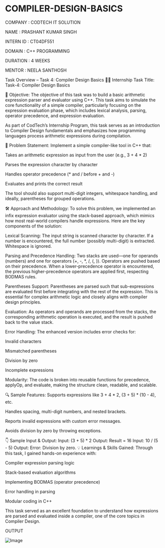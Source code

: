 # COMPILER-DESIGN-BASICS

COMPANY : CODTECH IT SOLUTION

NAME : PRASHANT KUMAR SINGH

INTERN ID : CT04DF551

DOMAIN : C++ PROGRAMMING

DURATION : 4 WEEKS

MENTOR : NEELA SANTHOSH

 Task Overview – Task 4: Compiler Design Basics
👨‍💻 Internship Task Title:
Task-4: Compiler Design Basics

📝 Objective:
The objective of this task was to build a basic arithmetic expression parser and evaluator using C++. This task aims to simulate the core functionality of a simple compiler, particularly focusing on the expression evaluation phase, which includes lexical analysis, parsing, operator precedence, and expression evaluation.

As part of CodTech’s Internship Program, this task serves as an introduction to Compiler Design fundamentals and emphasizes how programming languages process arithmetic expressions during compilation.

🧠 Problem Statement:
Implement a simple compiler-like tool in C++ that:

Takes an arithmetic expression as input from the user (e.g., 3 + 4 * 2)

Parses the expression character by character

Handles operator precedence (* and / before + and -)

Evaluates and prints the correct result

The tool should also support multi-digit integers, whitespace handling, and ideally, parentheses for grouped operations.

🛠️ Approach and Methodology:
To solve this problem, we implemented an infix expression evaluator using the stack-based approach, which mimics how most real-world compilers handle expressions. Here are the key components of the solution:

Lexical Scanning: The input string is scanned character by character. If a number is encountered, the full number (possibly multi-digit) is extracted. Whitespace is ignored.

Parsing and Precedence Handling: Two stacks are used—one for operands (numbers) and one for operators (+, -, *, /, (, )). Operators are pushed based on their precedence. When a lower-precedence operator is encountered, the previous higher-precedence operators are applied first, respecting BODMAS rules.

Parentheses Support: Parentheses are parsed such that sub-expressions are evaluated first before integrating with the rest of the expression. This is essential for complex arithmetic logic and closely aligns with compiler design principles.

Evaluation: As operators and operands are processed from the stacks, the corresponding arithmetic operation is executed, and the result is pushed back to the value stack.

Error Handling: The enhanced version includes error checks for:

Invalid characters

Mismatched parentheses

Division by zero

Incomplete expressions

Modularity: The code is broken into reusable functions for precedence, applyOp, and evaluate, making the structure clean, readable, and scalable.

🔍 Sample Features:
Supports expressions like 3 + 4 * 2, (3 + 5) * (10 - 4), etc.

Handles spacing, multi-digit numbers, and nested brackets.

Reports invalid expressions with custom error messages.

Avoids division by zero by throwing exceptions.

👇 Sample Input & Output:
Input:
(3 + 5) * 2
Output:
Result = 16
Input:
10 / (5 - 5)
Output:
Error: Division by zero.
💡 Learnings & Skills Gained:
Through this task, I gained hands-on experience with:

Compiler expression parsing logic

Stack-based evaluation algorithms

Implementing BODMAS (operator precedence)

Error handling in parsing

Modular coding in C++

This task served as an excellent foundation to understand how expressions are parsed and evaluated inside a compiler, one of the core topics in Compiler Design.

OUTPUT

![Image](https://github.com/user-attachments/assets/98fcb5bd-68aa-42d8-8c7e-20511f36457a)

